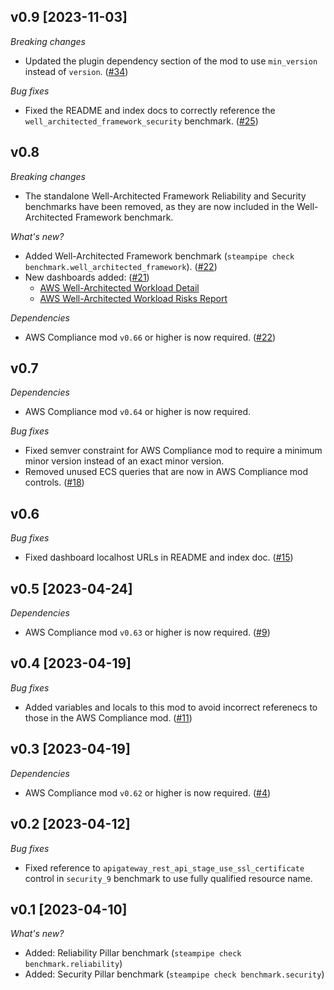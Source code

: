 ## v0.9 [2023-11-03]

_Breaking changes_

- Updated the plugin dependency section of the mod to use `min_version` instead of `version`. ([#34](https://github.com/turbot/steampipe-mod-aws-well-architected/pull/34))

_Bug fixes_

- Fixed the README and index docs to correctly reference the `well_architected_framework_security` benchmark. ([#25](https://github.com/turbot/steampipe-mod-aws-well-architected/pull/25))

## v0.8

_Breaking changes_

- The standalone Well-Architected Framework Reliability and Security benchmarks have been removed, as they are now included in the Well-Architected Framework benchmark.

_What's new?_

- Added Well-Architected Framework benchmark (`steampipe check benchmark.well_architected_framework`). ([#22](https://github.com/turbot/steampipe-mod-aws-well-architected/pull/22))
- New dashboards added: ([#21](https://github.com/turbot/steampipe-mod-aws-well-architected/pull/21))
  - [AWS Well-Architected Workload Detail](https://hub.steampipe.io/mods/turbot/aws_well_architected/dashboards/dashboard.wellarchitected_workload_detail)
  - [AWS Well-Architected Workload Risks Report](https://hub.steampipe.io/mods/turbot/aws_well_architected/dashboards/dashboard.wellarchitected_workload_risks_report)

_Dependencies_

- AWS Compliance mod `v0.66` or higher is now required. ([#22](https://github.com/turbot/steampipe-mod-aws-well-architected/pull/22))

## v0.7

_Dependencies_

- AWS Compliance mod `v0.64` or higher is now required.

_Bug fixes_

- Fixed semver constraint for AWS Compliance mod to require a minimum minor version instead of an exact minor version.
- Removed unused ECS queries that are now in AWS Compliance mod controls. ([#18](https://github.com/turbot/steampipe-mod-aws-well-architected/pull/18))

## v0.6

_Bug fixes_

- Fixed dashboard localhost URLs in README and index doc. ([#15](https://github.com/turbot/steampipe-mod-aws-well-architected/pull/15))

## v0.5 [2023-04-24]

_Dependencies_

- AWS Compliance mod `v0.63` or higher is now required. ([#9](https://github.com/turbot/steampipe-mod-aws-well-architected/pull/9))

## v0.4 [2023-04-19]

_Bug fixes_

- Added variables and locals to this mod to avoid incorrect referenecs to those in the AWS Compliance mod. ([#11](https://github.com/turbot/steampipe-mod-aws-well-architected/pull/11))

## v0.3 [2023-04-19]

_Dependencies_

- AWS Compliance mod `v0.62` or higher is now required. ([#4](https://github.com/turbot/steampipe-mod-aws-well-architected/pull/4))

## v0.2 [2023-04-12]

_Bug fixes_

- Fixed reference to `apigateway_rest_api_stage_use_ssl_certificate` control in `security_9` benchmark to use fully qualified resource name.

## v0.1 [2023-04-10]

_What's new?_

- Added: Reliability Pillar benchmark (`steampipe check benchmark.reliability`)
- Added: Security Pillar benchmark (`steampipe check benchmark.security`)
